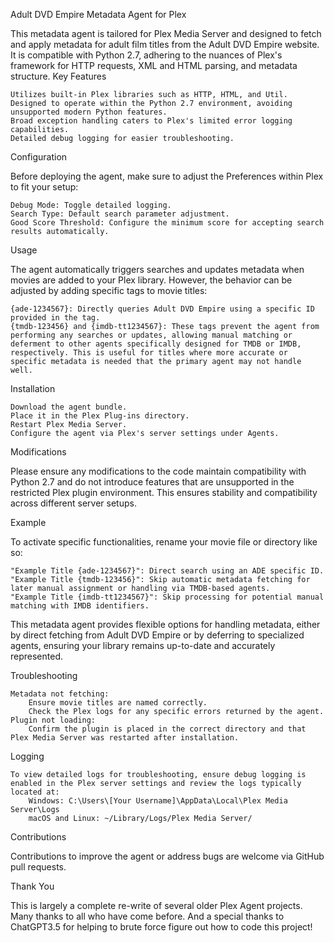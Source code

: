 Adult DVD Empire Metadata Agent for Plex

This metadata agent is tailored for Plex Media Server and designed to fetch and apply metadata for adult film titles from the Adult DVD Empire website. It is compatible with Python 2.7, adhering to the nuances of Plex's framework for HTTP requests, XML and HTML parsing, and metadata structure.
Key Features

    Utilizes built-in Plex libraries such as HTTP, HTML, and Util.
    Designed to operate within the Python 2.7 environment, avoiding unsupported modern Python features.
    Broad exception handling caters to Plex's limited error logging capabilities.
    Detailed debug logging for easier troubleshooting.

Configuration

Before deploying the agent, make sure to adjust the Preferences within Plex to fit your setup:

    Debug Mode: Toggle detailed logging.
    Search Type: Default search parameter adjustment.
    Good Score Threshold: Configure the minimum score for accepting search results automatically.

Usage

The agent automatically triggers searches and updates metadata when movies are added to your Plex library. However, the behavior can be adjusted by adding specific tags to movie titles:

    {ade-1234567}: Directly queries Adult DVD Empire using a specific ID provided in the tag.
    {tmdb-123456} and {imdb-tt1234567}: These tags prevent the agent from performing any searches or updates, allowing manual matching or deferment to other agents specifically designed for TMDB or IMDB, respectively. This is useful for titles where more accurate or specific metadata is needed that the primary agent may not handle well.

Installation

    Download the agent bundle.
    Place it in the Plex Plug-ins directory.
    Restart Plex Media Server.
    Configure the agent via Plex's server settings under Agents.

Modifications

Please ensure any modifications to the code maintain compatibility with Python 2.7 and do not introduce features that are unsupported in the restricted Plex plugin environment. This ensures stability and compatibility across different server setups.

Example

To activate specific functionalities, rename your movie file or directory like so:

    "Example Title {ade-1234567}": Direct search using an ADE specific ID.
    "Example Title {tmdb-123456}": Skip automatic metadata fetching for later manual assignment or handling via TMDB-based agents.
    "Example Title {imdb-tt1234567}": Skip processing for potential manual matching with IMDB identifiers.

This metadata agent provides flexible options for handling metadata, either by direct fetching from Adult DVD Empire or by deferring to specialized agents, ensuring your library remains up-to-date and accurately represented.

Troubleshooting

    Metadata not fetching:
        Ensure movie titles are named correctly.
        Check the Plex logs for any specific errors returned by the agent.
    Plugin not loading:
        Confirm the plugin is placed in the correct directory and that Plex Media Server was restarted after installation.

Logging

    To view detailed logs for troubleshooting, ensure debug logging is enabled in the Plex server settings and review the logs typically located at:
        Windows: C:\Users\[Your Username]\AppData\Local\Plex Media Server\Logs
        macOS and Linux: ~/Library/Logs/Plex Media Server/

Contributions

Contributions to improve the agent or address bugs are welcome via GitHub pull requests.

Thank You

This is largely a complete re-write of several older Plex Agent projects.  Many thanks to all who have come before.
And a special thanks to ChatGPT3.5 for helping to brute force figure out how to code this project!

